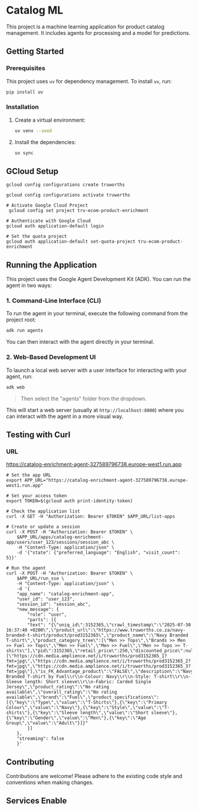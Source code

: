 # Catalog ML

This project is a machine learning application for product catalog management. It includes agents for processing and a model for predictions.

## Getting Started

### Prerequisites

This project uses `uv` for dependency management. To install `uv`, run:

```bash
pip install uv
```

### Installation

1.  Create a virtual environment:
    ```bash
    uv venv --seed
    ```
2.  Install the dependencies:
    ```bash
    uv sync
    ```
## GCloud Setup

```shell
gcloud config configurations create truworths
```

```shell
gcloud config configurations activate truworths
```

```shell
# Activate Google Cloud Project
 gcloud config set project tru-ecom-product-enrichment
```

```shell
# Authenticate with Google Cloud
gcloud auth application-default login
```

```shell
# Set the quota project
gcloud auth application-default set-quota-project tru-ecom-product-enrichment
```

## Running the Application

This project uses the Google Agent Development Kit (ADK). You can run the agent in two ways:

### 1. Command-Line Interface (CLI)

To run the agent in your terminal, execute the following command from the project root:

```bash
adk run agents
```

You can then interact with the agent directly in your terminal.

### 2. Web-Based Development UI

To launch a local web server with a user interface for interacting with your agent, run:

```bash
adk web
```

> Then select the "agents" folder from the dropdown.

This will start a web server (usually at `http://localhost:8000`) where you can interact with the agent in a more visual way.

## Testing with Curl

### URL
https://catalog-enrichment-agent-327589796738.europe-west1.run.app

```shell
# Set the app URL
export APP_URL="https://catalog-enrichment-agent-327589796738.europe-west1.run.app"
```

```shell
# Set your access token
export TOKEN=$(gcloud auth print-identity-token)
```

```shell
# Check the application list
curl -X GET -H "Authorization: Bearer $TOKEN" $APP_URL/list-apps
```

```shell
# Create or update a session
curl -X POST -H "Authorization: Bearer $TOKEN" \
    $APP_URL/apps/catalog-enrichment-app/users/user_123/sessions/session_abc \
    -H "Content-Type: application/json" \
    -d '{"state": {"preferred_language": "English", "visit_count": 5}}'
```

```shell
# Run the agent
curl -X POST -H "Authorization: Bearer $TOKEN" \
    $APP_URL/run_sse \
    -H "Content-Type: application/json" \
    -d '{
    "app_name": "catalog-enrichment-app",
    "user_id": "user_123",
    "session_id": "session_abc",
    "new_message": {
        "role": "user",
        "parts": [{
        "text": "{\"uniq_id\":3152365,\"crawl_timestamp\":\"2025-07-30 16:37:40 +0200\",\"product_url\":\"https://www.truworths.co.za/navy-branded-t-shirt/product/prod3152365\",\"product_name\":\"Navy Branded T-shirt\",\"product_category_tree\":[\"Men >> Tops\",\"Brands >> Men >> Fuel >> Tops\",\"Men >> Fuel\",\"Men >> Fuel\",\"Men >> Tops >> T-shirts\"],\"pid\":3152365,\"retail_price\":250,\"discounted_price\":null,\"images\":[\"https://cdn.media.amplience.net/i/truworths/prod3152365_1?fmt=jpg\",\"https://cdn.media.amplience.net/i/truworths/prod3152365_2?fmt=jpg\",\"https://cdn.media.amplience.net/i/truworths/prod3152365_3?fmt=jpg\"],\"is_FK_Advantage_product\":\"FALSE\",\"description\":\"Navy Branded T-shirt by Fuel\\r\\n-Colour: Navy\\r\\n-Style: T-shirt\\r\\n-Sleeve length: Short sleeve\\r\\n-Fabric: Carded Single Jersey\",\"product_rating\":\"No rating available\",\"overall_rating\":\"No rating available\",\"brand\":\"Fuel\",\"product_specifications\":[{\"key\":\"Type\",\"value\":\"T-Shirts\"},{\"key\":\"Primary Colour\",\"value\":\"Navy\"},{\"key\":\"Style\",\"value\":\"T-shirts\"},{\"key\":\"Sleeve length\",\"value\":\"Short sleeve\"},{\"key\":\"Gender\",\"value\":\"Men\"},{\"key\":\"Age Group\",\"value\":\"Adult\"}]}"
        }]
    },
    "streaming": false
    }'
```




## Contributing

Contributions are welcome! Please adhere to the existing code style and conventions when making changes.


## Services Enable
